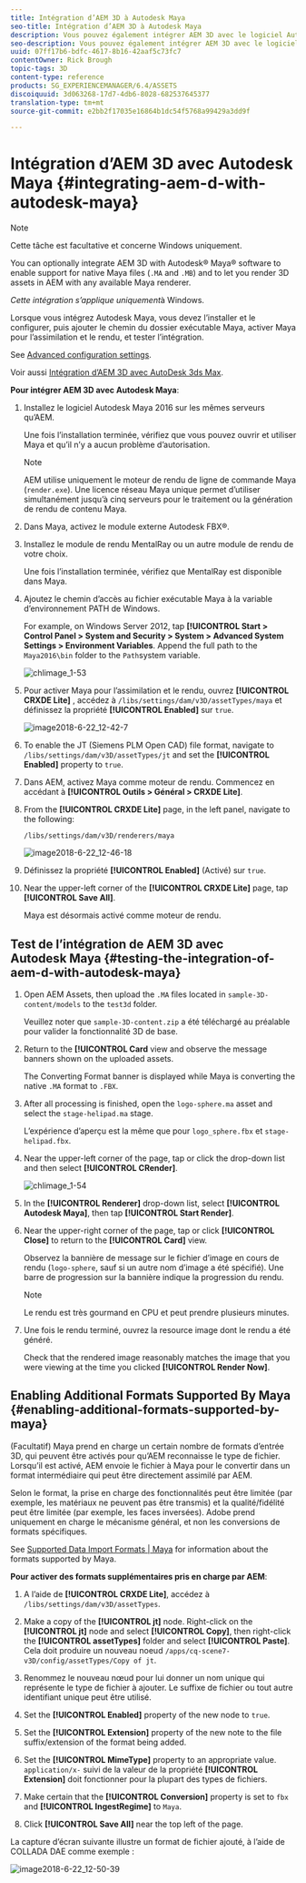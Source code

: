 ```yaml
---
title: Intégration d’AEM 3D à Autodesk Maya
seo-title: Intégration d’AEM 3D à Autodesk Maya
description: Vous pouvez également intégrer AEM 3D avec le logiciel Autodesk® Maya® pour activer la prise en charge des fichiers natifs Maya (.MA et .MB) et le rendu des ressources 3D dans AEM avec n’importe quel moteur de rendu Maya disponible.
seo-description: Vous pouvez également intégrer AEM 3D avec le logiciel Autodesk® Maya® pour activer la prise en charge des fichiers natifs Maya (.MA et .MB) et le rendu des ressources 3D dans AEM avec n’importe quel moteur de rendu Maya disponible.
uuid: 07ff17b6-bdfc-4617-8b16-42aaf5c73fc7
contentOwner: Rick Brough
topic-tags: 3D
content-type: reference
products: SG_EXPERIENCEMANAGER/6.4/ASSETS
discoiquuid: 3d063268-17d7-4db6-8028-682537645377
translation-type: tm+mt
source-git-commit: e2bb2f17035e16864b1dc54f5768a99429a3dd9f

---
```



# Intégration d’AEM 3D avec Autodesk Maya {#integrating-aem-d-with-autodesk-maya}

>[!NOTE]
>
>Cette tâche est facultative et concerne Windows uniquement.

You can optionally integrate AEM 3D with Autodesk® Maya® software to enable support for native Maya files (`.MA` and `.MB`) and to let you render 3D assets in AEM with any available Maya renderer.

*Cette intégration s’applique uniquement*&#x200B;à Windows.

Lorsque vous intégrez Autodesk Maya, vous devez l’installer et le configurer, puis ajouter le chemin du dossier exécutable Maya, activer Maya pour l’assimilation et le rendu, et tester l’intégration.

See [Advanced configuration settings](advanced-config-3d.md).

Voir aussi [Intégration d’AEM 3D avec AutoDesk 3ds Max](integrating-aem-3d-with-autodesk-3ds-max.md).

**Pour intégrer AEM 3D avec Autodesk Maya**:

1. Installez le logiciel Autodesk Maya 2016 sur les mêmes serveurs qu’AEM.

   Une fois l’installation terminée, vérifiez que vous pouvez ouvrir et utiliser Maya et qu’il n’y a aucun problème d’autorisation.

   >[!NOTE]
   >
   >AEM utilise uniquement le moteur de rendu de ligne de commande Maya (`render.exe`). Une licence réseau Maya unique permet d’utiliser simultanément jusqu’à cinq serveurs pour le traitement ou la génération de rendu de contenu Maya.

1. Dans Maya, activez le module externe Autodesk FBX®.
1. Installez le module de rendu MentalRay ou un autre module de rendu de votre choix.

   Une fois l’installation terminée, vérifiez que MentalRay est disponible dans Maya.

1. Ajoutez le chemin d’accès au fichier exécutable Maya à la variable d’environnement PATH de Windows.

   For example, on Windows Server 2012, tap **[!UICONTROL Start > Control Panel > System and Security > System > Advanced System Settings > Environment Variables**. Append the full path to the `Maya2016\bin` folder to the `Path`system variable.

   ![chlimage_1-53](assets/chlimage_1-53.png)

1. Pour activer Maya pour l’assimilation et le rendu, ouvrez **[!UICONTROL CRXDE Lite]** , accédez à `/libs/settings/dam/v3D/assetTypes/maya` et définissez la propriété **[!UICONTROL Enabled]** sur `true`.

   ![image2018-6-22_12-42-7](assets/image2018-6-22_12-42-7.png)

1. To enable the JT (Siemens PLM Open CAD) file format, navigate to `/libs/settings/dam/v3D/assetTypes/jt` and set the **[!UICONTROL Enabled]** property to `true`.
1. Dans AEM, activez Maya comme moteur de rendu. Commencez en accédant à **[!UICONTROL Outils > Général > CRXDE Lite]**.
1. From the **[!UICONTROL CRXDE Lite]** page, in the left panel, navigate to the following:

   `/libs/settings/dam/v3D/renderers/maya`

   ![image2018-6-22_12-46-18](assets/image2018-6-22_12-46-18.png)

1. Définissez la propriété **[!UICONTROL Enabled]** (Activé) sur `true`.

1. Near the upper-left corner of the **[!UICONTROL CRXDE Lite]** page, tap **[!UICONTROL Save All]**.

   Maya est désormais activé comme moteur de rendu.

## Test de l’intégration de AEM 3D avec Autodesk Maya {#testing-the-integration-of-aem-d-with-autodesk-maya}

1. Open AEM Assets, then upload the `.MA` files located in `sample-3D-content/models` to the `test3d` folder.

   Veuillez noter que `sample-3D-content.zip` a été téléchargé au préalable pour valider la fonctionnalité 3D de base.

1. Return to the **[!UICONTROL Card** view and observe the message banners shown on the uploaded assets.

   The Converting Format banner is displayed while Maya is converting the native `.MA` format to `.FBX`.

1. After all processing is finished, open the `logo-sphere.ma` asset and select the `stage-helipad.ma` stage.

   L’expérience d’aperçu est la même que pour `logo_sphere.fbx` et `stage-helipad.fbx`.

1. Near the upper-left corner of the page, tap or click the drop-down list and then select **[!UICONTROL CRender]**.

   ![chlimage_1-54](assets/chlimage_1-54.png)

1. In the **[!UICONTROL Renderer]** drop-down list, select **[!UICONTROL Autodesk Maya]**, then tap **[!UICONTROL Start Render]**.
1. Near the upper-right corner of the page, tap or click **[!UICONTROL Close]** to return to the **[!UICONTROL Card]** view.

   Observez la bannière de message sur le fichier d’image en cours de rendu (`logo-sphere`, sauf si un autre nom d’image a été spécifié). Une barre de progression sur la bannière indique la progression du rendu.

   >[!NOTE]
   >
   >Le rendu est très gourmand en CPU et peut prendre plusieurs minutes.

1. Une fois le rendu terminé, ouvrez la resource image dont le rendu a été généré.

   Check that the rendered image reasonably matches the image that you were viewing at the time you clicked **[!UICONTROL Render Now]**.

## Enabling Additional Formats Supported By Maya {#enabling-additional-formats-supported-by-maya}

(Facultatif) Maya prend en charge un certain nombre de formats d’entrée 3D, qui peuvent être activés pour qu’AEM reconnaisse le type de fichier. Lorsqu’il est activé, AEM envoie le fichier à Maya pour le convertir dans un format intermédiaire qui peut être directement assimilé par AEM.

Selon le format, la prise en charge des fonctionnalités peut être limitée (par exemple, les matériaux ne peuvent pas être transmis) et la qualité/fidélité peut être limitée (par exemple, les faces inversées). Adobe prend uniquement en charge le mécanisme général, et non les conversions de formats spécifiques.

See [Supported Data Import Formats | Maya](https://knowledge.autodesk.com/support/maya/learn-explore/caas/CloudHelp/cloudhelp/2016/ENU/Maya/files/GUID-69BC066D-D4D8-4B12-900C-CF42E798A5D6-htm.html) for information about the formats supported by Maya.

**Pour activer des formats supplémentaires pris en charge par AEM**:

1. A l’aide de **[!UICONTROL CRXDE Lite]**, accédez à `/libs/settings/dam/v3D/assetTypes`.
1. Make a copy of the **[!UICONTROL jt]** node. Right-click on the **[!UICONTROL jt]** node and select **[!UICONTROL Copy]**, then right-click the **[!UICONTROL assetTypes]** folder and select **[!UICONTROL Paste]**. Cela doit produire un nouveau noeud `/apps/cq-scene7-v3D/config/assetTypes/Copy of jt`.
1. Renommez le nouveau nœud pour lui donner un nom unique qui représente le type de fichier à ajouter. Le suffixe de fichier ou tout autre identifiant unique peut être utilisé.

1. Set the **[!UICONTROL Enabled]** property of the new node to `true`.

1. Set the **[!UICONTROL Extension]** property of the new note to the file suffix/extension of the format being added.
1. Set the **[!UICONTROL MimeType]** property to an appropriate value. `application/x-` suivi de la valeur de la propriété **[!UICONTROL Extension]** doit fonctionner pour la plupart des types de fichiers.
1. Make certain that the **[!UICONTROL Conversion]** property is set to `fbx` and **[!UICONTROL IngestRegime]** to `Maya`.
1. Click **[!UICONTROL Save All]** near the top left of the page.

La capture d’écran suivante illustre un format de fichier ajouté, à l’aide de COLLADA DAE comme exemple :

![image2018-6-22_12-50-39](assets/image2018-6-22_12-50-39.png)

